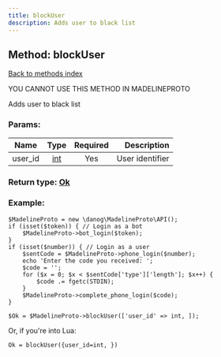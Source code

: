```yaml
---
title: blockUser
description: Adds user to black list
---
```

## Method: blockUser  
[Back to methods index](index.md)


YOU CANNOT USE THIS METHOD IN MADELINEPROTO


Adds user to black list

### Params:

| Name     |    Type       | Required | Description |
|----------|:-------------:|:--------:|------------:|
|user\_id|[int](../types/int.md) | Yes|User identifier|


### Return type: [Ok](../types/Ok.md)

### Example:


```
$MadelineProto = new \danog\MadelineProto\API();
if (isset($token)) { // Login as a bot
    $MadelineProto->bot_login($token);
}
if (isset($number)) { // Login as a user
    $sentCode = $MadelineProto->phone_login($number);
    echo 'Enter the code you received: ';
    $code = '';
    for ($x = 0; $x < $sentCode['type']['length']; $x++) {
        $code .= fgetc(STDIN);
    }
    $MadelineProto->complete_phone_login($code);
}

$Ok = $MadelineProto->blockUser(['user_id' => int, ]);
```

Or, if you're into Lua:

```
Ok = blockUser({user_id=int, })
```

